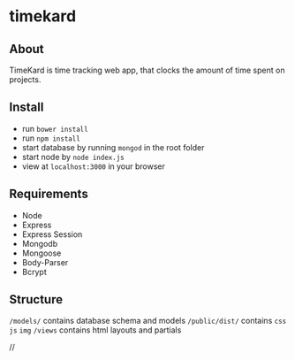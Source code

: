 # timekard

## About
TimeKard is time tracking web app, that clocks the amount of time spent on projects.

## Install
- run `bower install`
- run `npm install`
- start database by running `mongod` in the root folder
- start node by `node index.js`
- view at `localhost:3000` in your browser

## Requirements
- Node
- Express
- Express Session
- Mongodb
- Mongoose
- Body-Parser
- Bcrypt


## Structure
`/models/` contains database schema and models
`/public/dist/` contains `css` `js` `img`
`/views` contains html layouts and partials

//